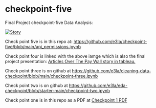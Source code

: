 # checkpoint-five
Final Project checkpoint-five Data Analysis:

<a href="https://public.tableau.com/app/profile/helena.marvin/viz/UMSL-Article-Metadata/Story?publish=yes" TARGET = "_blank"><img alt='Story ' src='https:&#47;&#47;public.tableau.com&#47;static&#47;images&#47;UM&#47;UMSL-Article-Metadata&#47;Story&#47;1_rss.png' style='border: none' /></a>

Check point five is in this repo at: <a href="https://github.com/e3la/checkpoint-five/blob/main/api_permissions.ipynb" TARGET ="_blank">https://github.com/e3la/checkpoint-five/blob/main/api_permissions.ipynb</a>
<p></p>
Check point four is linked with the above iamge which is also the final project presentation: 
<a href="https://public.tableau.com/app/profile/helena.marvin/viz/UMSL-Article-Metadata/Story?publish=yes" TARGET = "_blank">Articles Over The Pay Wall story in tableau.</a><br>
<p></p>
Check point three is on github at <a href="https://github.com/e3la/cleaning-data-checkpoint/blob/main/checkpoint-three.ipynb" TARGET = "_blank">https://github.com/e3la/cleaning-data-checkpoint/blob/main/checkpoint-three.ipynb</a><br>
<p></p>
Check point two is on github at <a href="https://github.com/e3la/eda-checkpoint/blob/starter-main/checkpoint-two.ipynb" TARGET = "_blank">https://github.com/e3la/eda-checkpoint/blob/starter-main/checkpoint-two.ipynb</a><br>
<p></p>
Check point one is in this repo as a PDF at <a href="https://github.com/e3la/checkpoint-five/blob/main/Lena%20Marvin%20-%20DA%20Final%20Project%20Checkpoint%20One.pdf" TARGET="_blank">Checkpoint 1 PDF </a>
